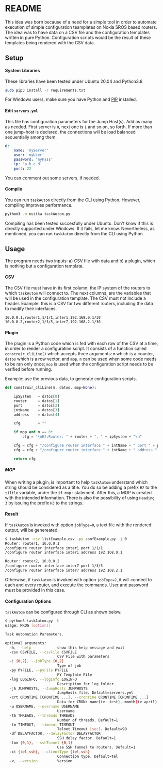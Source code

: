# README #

This idea was born because of a need for a simple tool in order to automate execution of simple configuration teamplates on Nokia SROS based routers. The idea was to have data on a CSV file and the configuration templates written in pure Python. Configuration scripts would be the result of these templates being rendered with the CSV data.

## Setup ##

#### System Libraries
These libraries have been tested under Ubuntu 20.04 and Python3.8.

```bash
sudo pip3 install -r requirements.txt
```

For Windows users, make sure you have Python and [PIP](https://pip.pypa.io/en/stable/installing/) installed.

#### Edit `servers.yml`
This file has configuration parameters for the Jump Host(s). Add as many as needed. First server is `0`, next one is `1` and so on, so forth. If more than one jump-host is declared, the connections will be load balanced sequentially among them.

```yml
0:
    name: 'myServer'
    user: 'myUser'
    password: 'myPass'
    ip: 'a.b.c.d'
    port: 22
```

You can comment out some servers, if needed.

#### Compile
You can run `taskAutom` directly from the CLI using Python. However, compiling improves performance.

```bash
python3 -m nuitka taskAutom.py
```
Compiling has been tested succesfully under Ubuntu. Don't know if this is directly supported under Windows. If it fails, let me know. Nevertheless, as mentioned, you can run `taskAutom` directly from the CLI using Python

## Usage ##

The program needs two inputs: a) CSV file with data and b) a plugin, which is nothing but a configuration template.

#### CSV

The CSV file must have in its first column, the IP system of the routers to which `taskAutom` will connect to. The next columns, are the variables that will be used in the configuration template. The CSV must not include a header.
Example: this is a CSV for two different routers, including the data to modify their interfaces.

```csv
10.0.0.1,router1,1/1/1,inter1,192.168.0.1/30
10.0.0.2,router2,1/3/5,inter7,192.168.2.1/30
```

#### Plugin

The plugin is a Python code which is fed with each row of the CSV at a time, in order to render a configuration script. It consists of a function called `construir_cliLine()` which accepts three arguments: `m` which is a counter, `datos` which is a row vector, and `mop`. `m` can be used when some code needs to be ran only once; `mop` is used when the configuration script needs to be verified before running.

Example: use the previous data, to generate configuration scripts.

```python
def construir_cliLine(m, datos, mop=None):

	ipSystem   = datos[0]
	router     = datos[1]
	port       = datos[2]
	intName    = datos[3]
	address    = datos[4]

	cfg        = ""

	if mop and m == 0:
		cfg = "\nH2:Router: " + router + ", " + ipSystem + "\n"

	cfg = cfg + "/configure router interface " + intName + " port " + port + "\n"
	cfg = cfg + "/configure router interface " + intName + " address " + address + "\n"

	return cfg
```

##### MOP

When writing a plugin, is important to help `taskAutom` understand which string should be considered as a title. You do so be adding a prefix `H2` to the `tiltle` variable, under the `if mop:` statement. After this, a MOP is created with the intended information. There is also the possibility of using `Heading 3` by issuing the prefix `H3` to the strings.

#### Result

If `taskAutom` is invoked with option `jobType=0`, a text file with the rendered output, will be genereated.

```bash
$ taskAutom -csv listExample.csv -py confExample.py -j 0
Router: router1, 10.0.0.1
/configure router interface inter1 port 1/1/1
/configure router interface inter1 address 192.168.0.1

Router: router2, 10.0.0.2
/configure router interface inter7 port 1/3/5
/configure router interface inter7 address 192.168.2.1
```

Otherwise, if `taskAutom` is invoked with option `jobType=2`, it will connect to each and every router, and execute the commands. User and password must be provided in this case.

#### Configuration Options

`taskAutom` can be configured through CLI as shown below.

```bash
$ python3 taskAutom.py -h
usage: PROG [options]

Task Automation Parameters.

optional arguments:
  -h, --help            show this help message and exit
  -csv CSVFILE, --csvFile CSVFILE
                        CSV File with parameters
  -j {0,2}, --jobType {0,2}
                        Type of job
  -py PYFILE, --pyFile PYFILE
                        PY Template File
  -log LOGINFO, --logInfo LOGINFO
                        Description for log folder
  -jh JUMPHOSTS, --JumpHosts JUMPHOSTS
                        JumpHosts file. Default=servers.yml
  -crt CRONTIME [CRONTIME ...], --cronTime CRONTIME [CRONTIME ...]
                        Data for CRON: name(ie: test), month(ie april), weekday(ie monday), day-of-month(ie 28), hour(ie 17), minute(ie 45).
  -u USERNAME, --username USERNAME
                        Username
  -th THREADS, --threads THREADS
                        Number of threads. Default=1
  -to TIMEOUT, --timeout TIMEOUT
                        Telnet Timeout [sec]. Default=90
  -df DELAYFACTOR, --delayFactor DELAYFACTOR
                        SSH delay factor. Default=1
  -tun {0,1}, --sshTunnel {0,1}
                        Use SSH Tunnel to routers. Default=1
  -ct {tel,ssh}, --clientType {tel,ssh}
                        Connection type. Default=tel
  -v, --version         Version
```